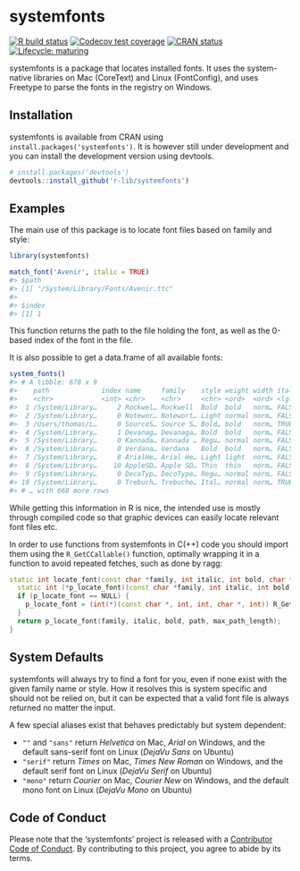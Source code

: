 
<!-- README.md is generated from README.Rmd. Please edit that file -->

# systemfonts

<!-- badges: start -->

[![R build
status](https://github.com/r-lib/systemfonts/workflows/R-CMD-check/badge.svg)](https://github.com/r-lib/systemfonts/actions)
[![Codecov test
coverage](https://codecov.io/gh/r-lib/systemfonts/branch/master/graph/badge.svg)](https://codecov.io/gh/r-lib/systemfonts?branch=master)
[![CRAN
status](https://www.r-pkg.org/badges/version/systemfonts)](https://cran.r-project.org/package=systemfonts)
[![Lifecycle:
maturing](https://img.shields.io/badge/lifecycle-maturing-blue.svg)](https://www.tidyverse.org/lifecycle/#maturing)
<!-- badges: end -->

systemfonts is a package that locates installed fonts. It uses the
system-native libraries on Mac (CoreText) and Linux (FontConfig), and
uses Freetype to parse the fonts in the registry on Windows.

## Installation

systemfonts is available from CRAN using
`install.packages('systemfonts')`. It is however still under development
and you can install the development version using devtools.

``` r
# install.packages('devtools')
devtools::install_github('r-lib/systemfonts')
```

## Examples

The main use of this package is to locate font files based on family and
style:

``` r
library(systemfonts)

match_font('Avenir', italic = TRUE)
#> $path
#> [1] "/System/Library/Fonts/Avenir.ttc"
#> 
#> $index
#> [1] 1
```

This function returns the path to the file holding the font, as well as
the 0-based index of the font in the file.

It is also possible to get a data.frame of all available fonts:

``` r
system_fonts()
#> # A tibble: 678 x 9
#>    path             index name     family    style weight width italic monospace
#>    <chr>            <int> <chr>    <chr>     <chr> <ord>  <ord> <lgl>  <lgl>    
#>  1 /System/Library…     2 Rockwel… Rockwell  Bold  bold   norm… FALSE  FALSE    
#>  2 /System/Library…     0 Notewor… Notewort… Light normal norm… FALSE  FALSE    
#>  3 /Users/thomas/L…     0 SourceS… Source S… Bold… bold   norm… TRUE   FALSE    
#>  4 /System/Library…     1 Devanag… Devanaga… Bold  bold   norm… FALSE  FALSE    
#>  5 /System/Library…     0 Kannada… Kannada … Regu… normal norm… FALSE  FALSE    
#>  6 /System/Library…     0 Verdana… Verdana   Bold  bold   norm… FALSE  FALSE    
#>  7 /System/Library…     8 ArialHe… Arial He… Light light  norm… FALSE  FALSE    
#>  8 /System/Library…    10 AppleSD… Apple SD… Thin  thin   norm… FALSE  FALSE    
#>  9 /System/Library…     0 DecoTyp… DecoType… Regu… normal norm… FALSE  FALSE    
#> 10 /System/Library…     0 Trebuch… Trebuche… Ital… normal norm… TRUE   FALSE    
#> # … with 668 more rows
```

While getting this information in R is nice, the intended use is mostly
through compiled code so that graphic devices can easily locate relevant
font files etc.

In order to use functions from systemfonts in C(++) code you should
import them using the `R_GetCCallable()` function, optimally wrapping it
in a function to avoid repeated fetches, such as done by ragg:

``` cpp
static int locate_font(const char *family, int italic, int bold, char *path, int max_path_length) {
  static int (*p_locate_font)(const char *family, int italic, int bold, char *path, int max_path_length) = NULL;
  if (p_locate_font == NULL) {
    p_locate_font = (int(*)(const char *, int, int, char *, int)) R_GetCCallable("systemfonts", "locate_font");
  }
  return p_locate_font(family, italic, bold, path, max_path_length);
}
```

## System Defaults

systemfonts will always try to find a font for you, even if none exist
with the given family name or style. How it resolves this is system
specific and should not be relied on, but it can be expected that a
valid font file is always returned no matter the input.

A few special aliases exist that behaves predictably but system
dependent:

  - `""` and `"sans"` return *Helvetica* on Mac, *Arial* on Windows, and
    the default sans-serif font on Linux (*DejaVu Sans* on Ubuntu)
  - `"serif"` return *Times* on Mac, *Times New Roman* on Windows, and
    the default serif font on Linux (*DejaVu Serif* on Ubuntu)
  - `"mono"` return *Courier* on Mac, *Courier New* on Windows, and the
    default mono font on Linux (*DejaVu Mono* on Ubuntu)

## Code of Conduct

Please note that the ‘systemfonts’ project is released with a
[Contributor Code of
Conduct](https://github.com/r-lib/systemfonts/blob/master/CODE_OF_CONDUCT.md).
By contributing to this project, you agree to abide by its terms.

